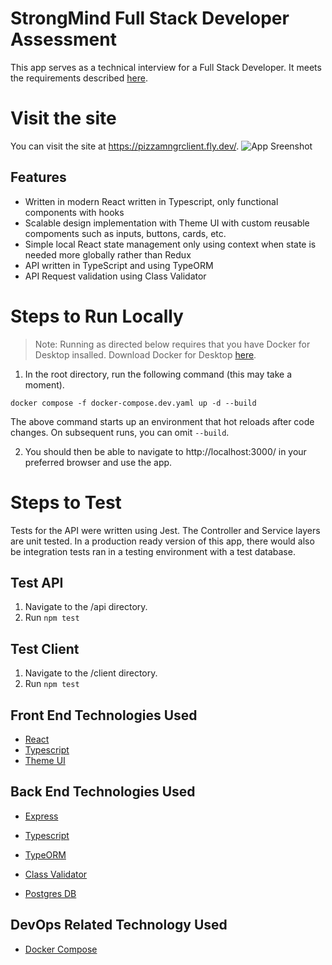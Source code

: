 # StrongMind Full Stack Developer Assessment

This app serves as a technical interview for a Full Stack Developer. It meets the requirements described [here](https://github.com/StrongMind/culture/blob/main/recruit/full-stack-developer.md). 

# Visit the site

You can visit the site at https://pizzamngrclient.fly.dev/.
![App Sreenshot](https://user-images.githubusercontent.com/35410313/213439003-902e316b-69e0-4ffc-9417-231491507a21.png)

## Features

- Written in modern React written in Typescript, only functional components with hooks
- Scalable design implementation with Theme UI with custom reusable compoments such as inputs, buttons, cards, etc.
- Simple local React state management only using context when state is needed more globally rather than Redux
- API written in TypeScript and using TypeORM
- API Request validation using Class Validator

# Steps to Run Locally

> Note: Running as directed below requires that you have Docker for Desktop insalled. Download Docker for Desktop [here](https://www.docker.com/products/docker-desktop/).

1. In the root directory, run the following command (this may take a moment).

```
docker compose -f docker-compose.dev.yaml up -d --build
```

The above command starts up an environment that hot reloads after code changes. On subsequent runs, you can omit `--build`.

2. You should then be able to navigate to http://localhost:3000/ in your preferred browser and use the app.

# Steps to Test

Tests for the API were written using Jest. The Controller and Service layers are unit tested. In a production ready version of this app, there would also be integration tests ran in a testing environment with a test database.

## Test API

1. Navigate to the /api directory.
2. Run `npm test`

## Test Client

1. Navigate to the /client directory.
2. Run `npm test`

## Front End Technologies Used

- [React](https://reactjs.org/docs/getting-started.html)
- [Typescript](https://www.typescriptlang.org/)
- [Theme UI](https://theme-ui.com/)

## Back End Technologies Used

- [Express](https://expressjs.com/)
- [Typescript](https://www.typescriptlang.org/)
- [TypeORM](https://typeorm.io/)
- [Class Validator](https://github.com/typestack/class-validator)

- [Postgres DB](https://www.postgresql.org/)

## DevOps Related Technology Used

- [Docker Compose](https://docs.docker.com/compose/)
